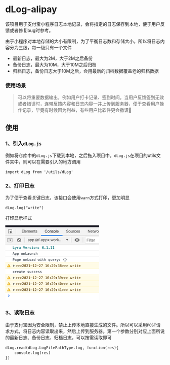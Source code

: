 # dLog-alipay

该项目用于支付宝小程序日志本地记录，会将指定的日志保存到本地，便于用户反馈或者修复bug时参考。

由于小程序对本地存储的大小有限制，为了平衡日志数和存储大小，所以将日志内容分为三级，每一级只有一个文件

* 最新日志，最大为2M，大于2M之后备份
* 备份日志，最大为10M，大于10M之后归档
* 归档日志，备份日志大于10M之后，会用最新的归档数据覆盖老的归档数据

### 使用场景
> 
> 可以将重要数据输出，例如用户打卡记录、签到时间。当用户反馈签到无效或者错误时，连带反馈内容和日志内容一并上传到服务器，便于查看用户操作记录，毕竟有时候因为利益，有些用户比软件更会撒谎🤔
 
## 使用

### 1、引入`dLog.js`

例如将仓库中的`dLog.js`下载到本地，之后拖入项目中。`dLog.js`在项目的utils文件夹中，则可以在需要引入的地方调用

```
import dLog from '/utils/dLog'
```

### 2、打印日志

为了便于查看关键日志，该接口会使用`warn`方式打印，更加明显

```
dLog.log("write")
```
打印显示样式

![](./console.png)

### 3、读取日志

由于支付宝因为安全限制，禁止上传本地直接生成的文件。所以可以采用`POST`请求方式，将日志内容读取出来，然后上传到服务器。第一个参数分别对应上面所说的最新日志、备份日志、归档日志，可以按需读取即可

```
dLog.read(dLog.LogFilePathType.log, function(res){
    console.log(res)
})
```
